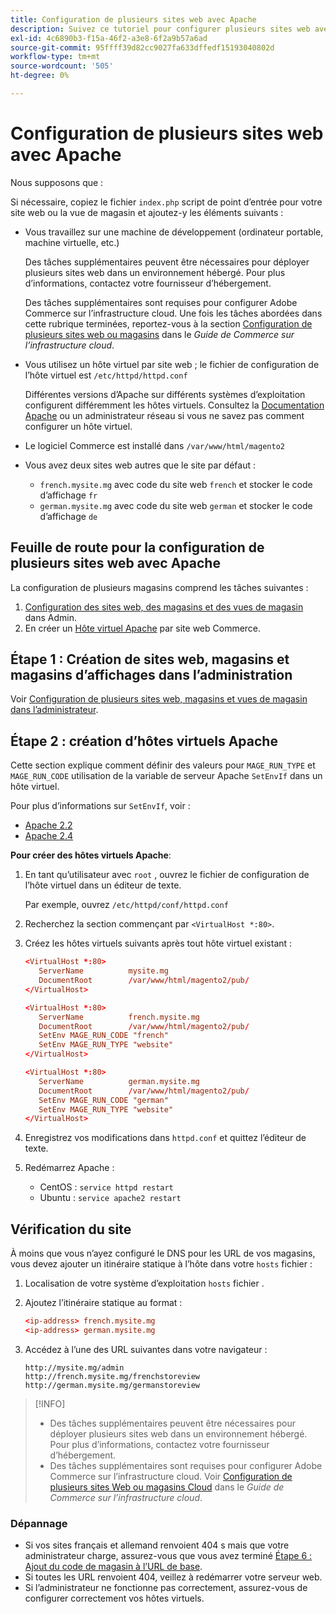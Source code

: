 ```yaml
---
title: Configuration de plusieurs sites web avec Apache
description: Suivez ce tutoriel pour configurer plusieurs sites web avec Apache.
exl-id: 4c6890b3-f15a-46f2-a3e8-6f2a9b57a6ad
source-git-commit: 95ffff39d82cc9027fa633dffedf15193040802d
workflow-type: tm+mt
source-wordcount: '505'
ht-degree: 0%

---
```


# Configuration de plusieurs sites web avec Apache

Nous supposons que :

Si nécessaire, copiez le fichier `index.php` script de point d’entrée pour votre site web ou la vue de magasin et ajoutez-y les éléments suivants :

- Vous travaillez sur une machine de développement (ordinateur portable, machine virtuelle, etc.)

  Des tâches supplémentaires peuvent être nécessaires pour déployer plusieurs sites web dans un environnement hébergé. Pour plus d’informations, contactez votre fournisseur d’hébergement.

  Des tâches supplémentaires sont requises pour configurer Adobe Commerce sur l’infrastructure cloud. Une fois les tâches abordées dans cette rubrique terminées, reportez-vous à la section [Configuration de plusieurs sites web ou magasins](https://experienceleague.adobe.com/docs/commerce-cloud-service/user-guide/configure-store/multiple-sites.html) dans le _Guide de Commerce sur l’infrastructure cloud_.

- Vous utilisez un hôte virtuel par site web ; le fichier de configuration de l’hôte virtuel est `/etc/httpd/httpd.conf`

  Différentes versions d’Apache sur différents systèmes d’exploitation configurent différemment les hôtes virtuels. Consultez la [Documentation Apache](https://httpd.apache.org/docs/2.4/vhosts) ou un administrateur réseau si vous ne savez pas comment configurer un hôte virtuel.

- Le logiciel Commerce est installé dans `/var/www/html/magento2`
- Vous avez deux sites web autres que le site par défaut :

   - `french.mysite.mg` avec code du site web `french` et stocker le code d’affichage `fr`
   - `german.mysite.mg` avec code du site web `german` et stocker le code d’affichage `de`

## Feuille de route pour la configuration de plusieurs sites web avec Apache

La configuration de plusieurs magasins comprend les tâches suivantes :

1. [Configuration des sites web, des magasins et des vues de magasin](ms-admin.md) dans Admin.
1. En créer un [Hôte virtuel Apache](#step-2-create-apache-virtual-hosts) par site web Commerce.

## Étape 1 : Création de sites web, magasins et magasins d’affichages dans l’administration

Voir [Configuration de plusieurs sites web, magasins et vues de magasin dans l’administrateur](ms-admin.md).

## Étape 2 : création d’hôtes virtuels Apache

Cette section explique comment définir des valeurs pour `MAGE_RUN_TYPE` et `MAGE_RUN_CODE` utilisation de la variable de serveur Apache `SetEnvIf` dans un hôte virtuel.

Pour plus d’informations sur `SetEnvIf`, voir :

- [Apache 2.2](https://httpd.apache.org/docs/2.2/mod/mod_setenvif.html)
- [Apache 2.4](https://httpd.apache.org/docs/2.4/mod/mod_setenvif.html)

**Pour créer des hôtes virtuels Apache**:

1. En tant qu’utilisateur avec `root` , ouvrez le fichier de configuration de l’hôte virtuel dans un éditeur de texte.

   Par exemple, ouvrez `/etc/httpd/conf/httpd.conf`

1. Recherchez la section commençant par `<VirtualHost *:80>`.
1. Créez les hôtes virtuels suivants après tout hôte virtuel existant :

   ```conf
   <VirtualHost *:80>
      ServerName          mysite.mg
      DocumentRoot        /var/www/html/magento2/pub/
   </VirtualHost>
   
   <VirtualHost *:80>
      ServerName          french.mysite.mg
      DocumentRoot        /var/www/html/magento2/pub/
      SetEnv MAGE_RUN_CODE "french"
      SetEnv MAGE_RUN_TYPE "website"
   </VirtualHost>
   
   <VirtualHost *:80>
      ServerName          german.mysite.mg
      DocumentRoot        /var/www/html/magento2/pub/
      SetEnv MAGE_RUN_CODE "german"
      SetEnv MAGE_RUN_TYPE "website"
   </VirtualHost>
   ```

1. Enregistrez vos modifications dans `httpd.conf` et quittez l’éditeur de texte.
1. Redémarrez Apache :

   - CentOS : `service httpd restart`
   - Ubuntu : `service apache2 restart`

## Vérification du site

À moins que vous n’ayez configuré le DNS pour les URL de vos magasins, vous devez ajouter un itinéraire statique à l’hôte dans votre `hosts` fichier :

1. Localisation de votre système d’exploitation `hosts` fichier .
1. Ajoutez l’itinéraire statique au format :

   ```conf
   <ip-address> french.mysite.mg
   <ip-address> german.mysite.mg
   ```

1. Accédez à l’une des URL suivantes dans votre navigateur :

   ```http
   http://mysite.mg/admin
   http://french.mysite.mg/frenchstoreview
   http://german.mysite.mg/germanstoreview
   ```

>[!INFO]
>
>- Des tâches supplémentaires peuvent être nécessaires pour déployer plusieurs sites web dans un environnement hébergé. Pour plus d’informations, contactez votre fournisseur d’hébergement.
>- Des tâches supplémentaires sont requises pour configurer Adobe Commerce sur l’infrastructure cloud. Voir [Configuration de plusieurs sites Web ou magasins Cloud](https://experienceleague.adobe.com/docs/commerce-cloud-service/user-guide/configure-store/multiple-sites.html) dans le _Guide de Commerce sur l’infrastructure cloud_.

### Dépannage

- Si vos sites français et allemand renvoient 404 s mais que votre administrateur charge, assurez-vous que vous avez terminé [Étape 6 : Ajout du code de magasin à l’URL de base](ms-admin.md#step-6-add-the-store-code-to-the-base-url).
- Si toutes les URL renvoient 404, veillez à redémarrer votre serveur web.
- Si l’administrateur ne fonctionne pas correctement, assurez-vous de configurer correctement vos hôtes virtuels.

